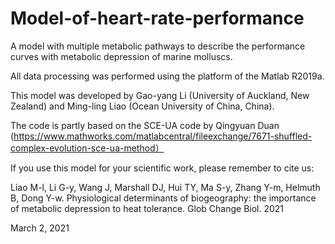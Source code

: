 # Model-of-heart-rate-performance
A model with multiple metabolic pathways to describe the performance curves with metabolic depression of marine molluscs.

All data processing was performed using the platform of the Matlab R2019a.

This model was developed by Gao-yang Li (University of Auckland, New Zealand) and Ming-ling Liao (Ocean University of China, China).

The code is partly based on the SCE-UA code by Qingyuan Duan (https://www.mathworks.com/matlabcentral/fileexchange/7671-shuffled-complex-evolution-sce-ua-method）

If you use this model for your scientific work, please remember to cite us:

Liao M-l, Li G-y, Wang J, Marshall DJ, Hui TY, Ma S-y, Zhang Y-m, Helmuth B, Dong Y-w. Physiological determinants of biogeography: the importance of metabolic depression to heat tolerance. Glob Change Biol. 2021

March 2, 2021
